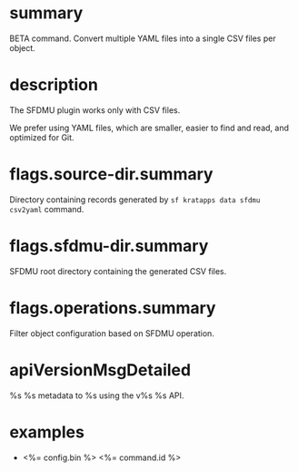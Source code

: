 # summary

BETA command. Convert multiple YAML files into a single CSV files per object.

# description

The SFDMU plugin works only with CSV files.

We prefer using YAML files, which are smaller, easier to find and read, and optimized for Git.

# flags.source-dir.summary

Directory containing records generated by `sf kratapps data sfdmu csv2yaml` command.

# flags.sfdmu-dir.summary

SFDMU root directory containing the generated CSV files.

# flags.operations.summary

Filter object configuration based on SFDMU operation.

# apiVersionMsgDetailed

%s %s metadata to %s using the v%s %s API.

# examples

- <%= config.bin %> <%= command.id %>
